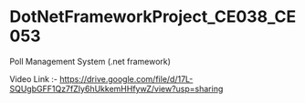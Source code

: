 # DotNetFrameworkProject_CE038_CE053
Poll Management System (.net framework)

Video Link :- https://drive.google.com/file/d/17L-SQUgbGFF1Qz7fZIy6hUkkemHHfywZ/view?usp=sharing
